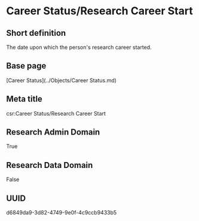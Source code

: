 # Career Status/Research Career Start
## Short definition
The date upon which the person's research career started.
## Base page
[Career Status](../Objects/Career Status.md)
## Meta title
csr:Career Status/Research Career Start
## Research Admin Domain
True
## Research Data Domain
False
## UUID
d6849da9-3d82-4749-9e0f-4c9ccb9433b5
